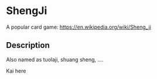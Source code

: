# ShengJi
A popular card game: https://en.wikipedia.org/wiki/Sheng_ji

## Description
Also named as tuolaji, shuang sheng, ....

Kai here
